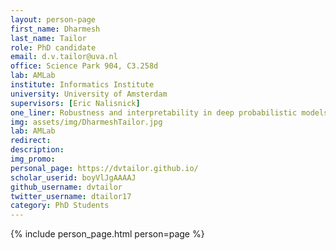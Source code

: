 ```yaml
---
layout: person-page
first_name: Dharmesh 
last_name: Tailor
role: PhD candidate
email: d.v.tailor@uva.nl
office: Science Park 904, C3.258d
lab: AMLab
institute: Informatics Institute
university: University of Amsterdam
supervisors: [Eric Nalisnick]
one_liner: Robustness and interpretability in deep probabilistic models
img: assets/img/DharmeshTailor.jpg
lab: AMLab
redirect: 
description:
img_promo: 
personal_page: https://dvtailor.github.io/
scholar_userid: boyVlJgAAAAJ
github_username: dvtailor
twitter_username: dtailor17
category: PhD Students 
---
```


{% include person_page.html person=page %}
